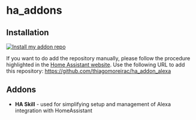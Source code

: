 # ha_addons

## Installation


[![Install my addon repo](https://my.home-assistant.io/badges/supervisor_add_addon_repository.svg)](https://my.home-assistant.io/redirect/supervisor_add_addon_repository/?repository_url=https%3A%2F%2Fgithub.com%2Fthiagomoreirac%2Fha_addon_alexa)

If you want to do add the repository manually, please follow the procedure highlighted in the [Home Assistant website](https://home-assistant.io/hassio/installing_third_party_addons). Use the following URL to add this repository: https://github.com/thiagomoreirac/ha_addon_alexa

## Addons
* **HA Skill** - used for simplifying setup and management of Alexa integration with HomeAssistant
